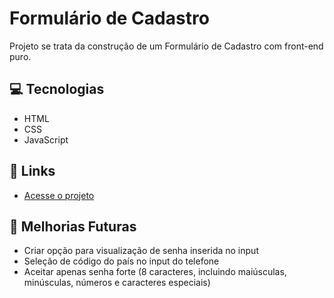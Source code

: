 # Formulário de Cadastro
Projeto se trata da construção de um Formulário de Cadastro com front-end puro.

## 💻 Tecnologias
- HTML
- CSS
- JavaScript

## 🔗 Links
- [Acesse o projeto](https://kaycso.github.io/Sign-Up-Form/)

## 📑 Melhorias Futuras
- Criar opção para visualização de senha inserida no input
- Seleção de código do país no input do telefone
- Aceitar apenas senha forte (8 caracteres, incluindo maiúsculas, minúsculas, números e caracteres especiais)